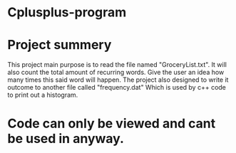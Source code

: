 # Cplusplus-program

# Project summery
This project main purpose is to read the file named "GroceryList.txt". It will also count the total amount of recurring words.
Give the user an idea how many times this said word will happen. The project also designed to write it outcome to another file called "frequency.dat"
Which is used by c++ code to print out a histogram.

# Code can only be viewed and cant be used in anyway.
